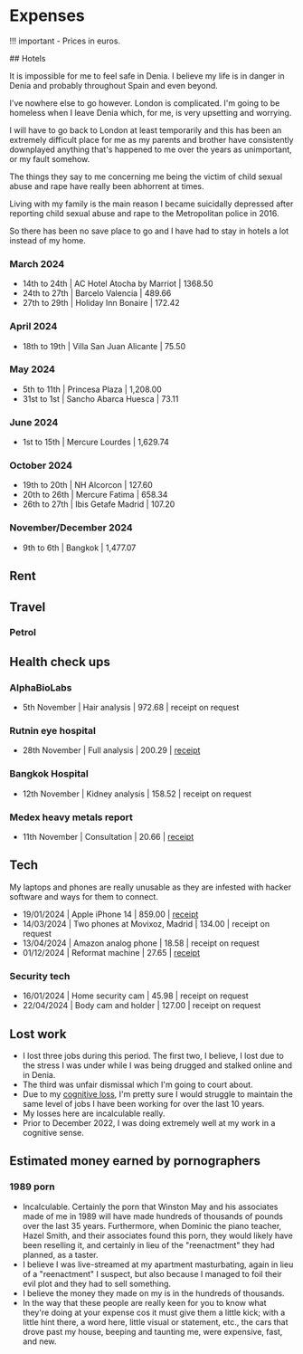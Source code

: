 # Expenses

!!! important
    - Prices in euros.

## Hotels 

It is impossible for me to feel safe in Denia. I believe my life is in danger in Denia and probably throughout Spain and even beyond.

I've nowhere else to go however. London is complicated. I'm going to be homeless when I leave Denia which, for me, is very upsetting and worrying.

I will have to go back to London at least temporarily and this has been an extremely difficult place for me as my parents and brother have consistently downplayed anything that's happened to me over the years as unimportant, or my fault somehow.

The things they say to me concerning me being the victim of child sexual abuse and rape have really been abhorrent at times.

Living with my family is the main reason I became suicidally depressed after reporting child sexual abuse and rape to the Metropolitan police in 2016.

So there has been no save place to go and I have had to stay in hotels a lot instead of my home.

### March 2024

- 14th to 24th  | AC Hotel Atocha by Marriot    | 1368.50
- 24th to 27th  | Barcelo Valencia              | 489.66
- 27th to 29th  | Holiday Inn Bonaire           | 172.42

### April 2024

- 18th to 19th  | Villa San Juan Alicante       | 75.50

### May 2024

- 5th to 11th   | Princesa Plaza                | 1,208.00
- 31st to 1st   | Sancho Abarca Huesca          | 73.11

### June 2024

- 1st to 15th   | Mercure Lourdes               | 1,629.74

### October 2024

- 19th to 20th  | NH Alcorcon                   | 127.60
- 20th to 26th  | Mercure Fatima                | 658.34
- 26th to 27th  | Ibis Getafe Madrid            | 107.20

### November/December 2024

- 9th to 6th    | Bangkok                       | 1,477.07

## Rent



## Travel

### Petrol


## Health check ups

### AlphaBioLabs

- 5th November  | Hair analysis                 | 972.68        | receipt on request

### Rutnin eye hospital

- 28th November | Full analysis                 | 200.29        | [receipt](../content/documents/health/eye-hospital-bill.JPG)

### Bangkok Hospital 

- 12th November | Kidney analysis               | 158.52        | receipt on request

### Medex heavy metals report

- 11th November | Consultation                  | 20.66         | [receipt](../content/documents/health/medex-consulation.pdf)

## Tech

My laptops and phones are really unusable as they are infested with hacker software and ways for them to connect.

- 19/01/2024    | Apple iPhone 14               | 859.00        | [receipt](../content/documents/evidence/iphone-bill.png)
- 14/03/2024    | Two phones at Movixoz, Madrid | 134.00        | receipt on request
- 13/04/2024    | Amazon analog phone           | 18.58         | receipt on request
- 01/12/2024    | Reformat machine              | 27.65         | [receipt](../content/images/reformat-machine.JPG)

### Security tech

- 16/01/2024    | Home security cam             | 45.98         | receipt on request
- 22/04/2024    | Body cam and holder           | 127.00        | receipt on request

## Lost work

- I lost three jobs during this period. The first two, I believe, I lost due to the stress I was under while I was being drugged and stalked online and in Denia.
- The third was unfair dismissal which I'm going to court about.
- Due to my [cognitive loss](health.md#cognitive-loss), I'm pretty sure I would struggle to maintain the same level of jobs I have been working for over the last 10 years.
- My losses here are incalculable really. 
- Prior to December 2022, I was doing extremely well at my work in a cognitive sense.

## Estimated money earned by pornographers

### 1989 porn

- Incalculable. Certainly the porn that Winston May and his associates made of me in 1989 will have made hundreds of thousands of pounds over the last 35 years. Furthermore, when Dominic the piano teacher, Hazel Smith, and their associates found this porn, they would likely have been reselling it, and certainly in lieu of the "reenactment" they had planned, as a taster.
- I believe I was live-streamed at my apartment masturbating, again in lieu of a "reenactment" I suspect, but also because I managed to foil their evil plot and they had to sell something.
- I believe the money they made on my is in the hundreds of thousands.
- In the way that these people are really keen for you to know what they're doing at your expense cos it must give them a little kick; with a little hint there, a word here, little visual or statement, etc., the cars that drove past my house, beeping and taunting me, were expensive, fast, and new. 
